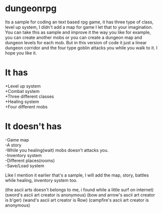# dungeonrpg
Its a sample for coding an text based rpg game, it has three type of class, level up system, I didn't add a map for game I let that to your imagination. You can take this as sample and improve it the way you like for example, you can create another mobs or you can create a dungeon map and dungeon levels for each mob. But in this version of code it just a linear dungeon corridor and the four type goblin attacks you while you walk to it. I hope you like it.

# It has<br>
+Level up system<br>
+Combat system<br>
+Three different classes<br>
+Healing system<br>
+Four different mobs<br>
#  It doesn't has<br>
-Game map<br>
-A story<br>
-While you healing(wait) mobs doesn't attacks you.<br>
-Inventory system<br>
-Different places(rooms)<br>
-Save/Load system

Like I mention it earlier that's a sample, I will add the map, story, battles while healing, inventory system too.

(the ascii arts doesn't belongs to me, i found while a little surf on internet)
(sword's ascii art creator is anonymous)
(bow and arrow's ascii art creator is b'ger)
(wand's ascii art creator is Row)
(campfire's ascii art creator is anonymous)
